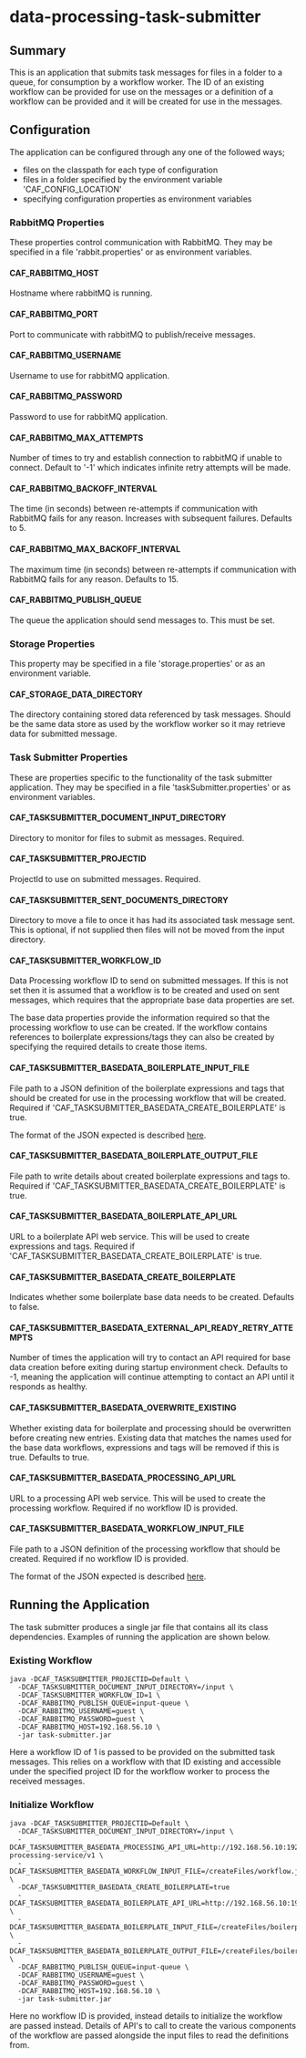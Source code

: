 # data-processing-task-submitter

## Summary

This is an application that submits task messages for files in a folder to a queue, for consumption by a workflow worker. The ID of an existing workflow can be provided for use on the messages or a definition of a workflow can be provided and it will be created for use in the messages.

## Configuration

The application can be configured through any one of the followed ways;

* files on the classpath for each type of configuration
* files in a folder specified by the environment variable 'CAF_CONFIG_LOCATION'
* specifying configuration properties as environment variables

### RabbitMQ Properties

These properties control communication with RabbitMQ. They may be specified in a file 'rabbit.properties' or as environment variables.

#### CAF_RABBITMQ_HOST

Hostname where rabbitMQ is running.

#### CAF_RABBITMQ_PORT

Port to communicate with rabbitMQ to publish/receive messages.

#### CAF_RABBITMQ_USERNAME

Username to use for rabbitMQ application.

#### CAF_RABBITMQ_PASSWORD

Password to use for rabbitMQ application.

#### CAF_RABBITMQ_MAX_ATTEMPTS

Number of times to try and establish connection to rabbitMQ if unable to connect. Default to '-1' which indicates infinite retry attempts will be made.

#### CAF_RABBITMQ_BACKOFF_INTERVAL

The time (in seconds) between re-attempts if communication with RabbitMQ fails for any reason. Increases with subsequent failures. Defaults to 5.

#### CAF_RABBITMQ_MAX_BACKOFF_INTERVAL

The maximum time (in seconds) between re-attempts if communication with RabbitMQ fails for any reason. Defaults to 15.

#### CAF_RABBITMQ_PUBLISH_QUEUE

The queue the application should send messages to. This must be set.

### Storage Properties

This property may be specified in a file 'storage.properties' or as an environment variable.

#### CAF_STORAGE_DATA_DIRECTORY

The directory containing stored data referenced by task messages. Should be the same data store as used by the workflow worker so it may retrieve data for submitted message.

### Task Submitter Properties

These are properties specific to the functionality of the task submitter application. They may be specified in a file 'taskSubmitter.properties' or as environment variables.

#### CAF_TASKSUBMITTER_DOCUMENT_INPUT_DIRECTORY

Directory to monitor for files to submit as messages. Required.

#### CAF_TASKSUBMITTER_PROJECTID

ProjectId to use on submitted messages. Required.

#### CAF_TASKSUBMITTER_SENT_DOCUMENTS_DIRECTORY

Directory to move a file to once it has had its associated task message sent. This is optional, if not supplied then files will not be moved from the input directory.

#### CAF_TASKSUBMITTER_WORKFLOW_ID

Data Processing workflow ID to send on submitted messages. If this is not set then it is assumed that a workflow is to be created and used on sent messages, which requires that the appropriate base data properties are set.

The base data properties provide the information required so that the processing workflow to use can be created. If the workflow contains references to boilerplate expressions/tags they can also be created by specifying the required details to create those items.

#### CAF_TASKSUBMITTER_BASEDATA_BOILERPLATE_INPUT_FILE

File path to a JSON definition of the boilerplate expressions and tags that should be created for use in the processing workflow that will be created. Required if 'CAF_TASKSUBMITTER_BASEDATA_CREATE_BOILERPLATE' is true.

The format of the JSON expected is described [here](./Boilerplate_JSON.md).

#### CAF_TASKSUBMITTER_BASEDATA_BOILERPLATE_OUTPUT_FILE

File path to write details about created boilerplate expressions and tags to. Required if 'CAF_TASKSUBMITTER_BASEDATA_CREATE_BOILERPLATE' is true.

#### CAF_TASKSUBMITTER_BASEDATA_BOILERPLATE_API_URL

URL to a boilerplate API web service. This will be used to create expressions and tags. Required if 'CAF_TASKSUBMITTER_BASEDATA_CREATE_BOILERPLATE' is true.

#### CAF_TASKSUBMITTER_BASEDATA_CREATE_BOILERPLATE

Indicates whether some boilerplate base data needs to be created. Defaults to false.

#### CAF_TASKSUBMITTER_BASEDATA_EXTERNAL_API_READY_RETRY_ATTEMPTS

Number of times the application will try to contact an API required for base data creation before exiting during startup environment check. Defaults to -1, meaning the application will continue attempting to contact an API until it responds as healthy.

#### CAF_TASKSUBMITTER_BASEDATA_OVERWRITE_EXISTING

Whether existing data for boilerplate and processing should be overwritten before creating new entries. Existing data that matches the names used for the base data workflows, expressions and tags will be removed if this is true. Defaults to true.

#### CAF_TASKSUBMITTER_BASEDATA_PROCESSING_API_URL

URL to a processing API web service. This will be used to create the processing workflow. Required if no workflow ID is provided.

#### CAF_TASKSUBMITTER_BASEDATA_WORKFLOW_INPUT_FILE

File path to a JSON definition of the processing workflow that should be created. Required if no workflow ID is provided.

The format of the JSON expected is described [here](./Workflow_JSON.md).

## Running the Application

The task submitter produces a single jar file that contains all its class dependencies. Examples of running the application are shown below.

### Existing Workflow

```
java -DCAF_TASKSUBMITTER_PROJECTID=Default \
  -DCAF_TASKSUBMITTER_DOCUMENT_INPUT_DIRECTORY=/input \
  -DCAF_TASKSUBMITTER_WORKFLOW_ID=1 \
  -DCAF_RABBITMQ_PUBLISH_QUEUE=input-queue \
  -DCAF_RABBITMQ_USERNAME=guest \
  -DCAF_RABBITMQ_PASSWORD=guest \
  -DCAF_RABBITMQ_HOST=192.168.56.10 \
  -jar task-submitter.jar
```

Here a workflow ID of 1 is passed to be provided on the submitted task messages. This relies on a workflow with that ID existing and accessible under the specified project ID for the workflow worker to process the received messages.

### Initialize Workflow

```
java -DCAF_TASKSUBMITTER_PROJECTID=Default \
  -DCAF_TASKSUBMITTER_DOCUMENT_INPUT_DIRECTORY=/input \
  -DCAF_TASKSUBMITTER_BASEDATA_PROCESSING_API_URL=http://192.168.56.10:19220/data-processing-service/v1 \
  -DCAF_TASKSUBMITTER_BASEDATA_WORKFLOW_INPUT_FILE=/createFiles/workflow.json \
  -DCAF_TASKSUBMITTER_BASEDATA_CREATE_BOILERPLATE=true
  -DCAF_TASKSUBMITTER_BASEDATA_BOILERPLATE_API_URL=http://192.168.56.10:19250/boilerplateapi \
  -DCAF_TASKSUBMITTER_BASEDATA_BOILERPLATE_INPUT_FILE=/createFiles/boilerplate.json \
  -DCAF_TASKSUBMITTER_BASEDATA_BOILERPLATE_OUTPUT_FILE=/createFiles/boilerplate_output.json \
  -DCAF_RABBITMQ_PUBLISH_QUEUE=input-queue \
  -DCAF_RABBITMQ_USERNAME=guest \
  -DCAF_RABBITMQ_PASSWORD=guest \
  -DCAF_RABBITMQ_HOST=192.168.56.10 \
  -jar task-submitter.jar
```

Here no workflow ID is provided, instead details to initialize the workflow are passed instead. Details of API's to call to create the various components of the workflow are passed alongside the input files to read the definitions from.